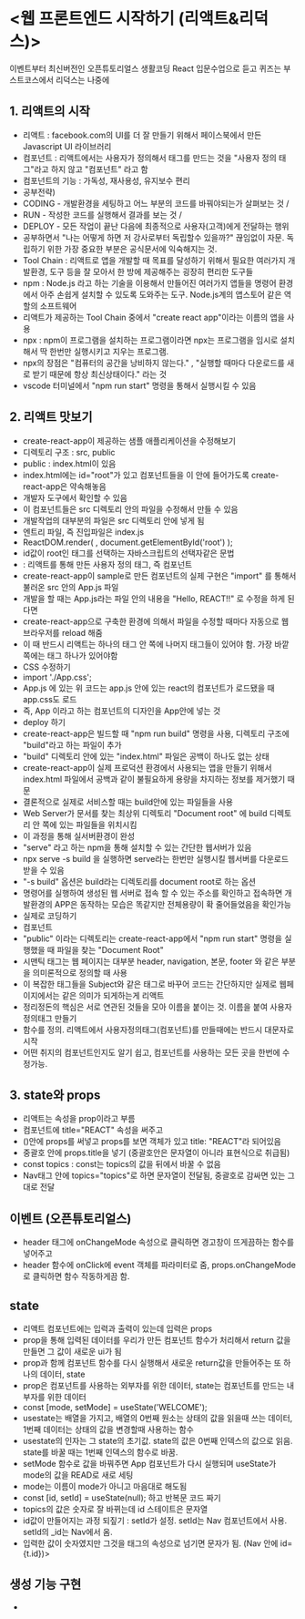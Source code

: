 # <웹 프론트엔드 시작하기 (리액트&리덕스)>

이벤트부터 최신버전인 오픈튜토리얼스 생활코딩 React 입문수업으로 듣고 퀴즈는 부스트코스에서
리덕스는 나중에

## 1. 리액트의 시작
  - 리액트 : facebook.com의 UI를 더 잘 만들기 위해서 페이스북에서 만든 Javascript UI 라이브러리
  - 컴포넌트 : 리액트에서는 사용자가 정의해서 태그를 만드는 것을 "사용자 정의 태그"라고 하지 않고 "컴포넌트" 라고 함
  - 컴포넌트의 기능 : 가독성, 재사용성, 유지보수 편리
  - 공부전략) 
  - CODING - 개발환경을 세팅하고 어느 부분의 코드를 바꿔야되는가 살펴보는 것 / 
  - RUN - 작성한 코드를 실행해서 결과를 보는 것 /
  - DEPLOY - 모든 작업이 끝난 다음에 최종적으로 사용자(고객)에게 전달하는 행위
  - 공부하면서 "나는 어떻게 하면 저 강사로부터 독립할수 있을까?" 끊임없이 자문. 독립하기 위한 가장 중요한 부분은 공식문서에 익숙해지는 것.
  - Tool Chain : 리액트로 앱을 개발할 때 목표를 달성하기 위해서 필요한 여러가지 개발환경, 도구 등을 잘 모아서 한 방에 제공해주는 굉장히 편리한 도구들
  - npm : Node.js 라고 하는 기술을 이용해서 만들어진 여러가지 앱들을 명령어 환경에서 아주 손쉽게 설치할 수 있도록 도와주는 도구. Node.js계의 앱스토어 같은 역할의 소프트웨어
  - 리액트가 제공하는 Tool Chain 중에서 "create react app"이라는 이름의 앱을 사용
  - npx : npm이 프로그램을 설치하는 프로그램이라면 npx는 프로그램을 임시로 설치해서 딱 한번만 실행시키고 지우는 프로그램. 
  - npx의 장점은 "컴퓨터의 공간을 낭비하지 않는다." , "실행할 때마다 다운로드를 새로 받기 때문에 항상 최신상태이다." 라는 것
  - vscode 터미널에서 "npm run start" 명령을 통해서 실행시킬 수 있음 

## 2. 리액트 맛보기
  - create-react-app이 제공하는 샘플 애플리케이션을 수정해보기
  - 디렉토리 구조 : src, public
  - public : index.html이 있음
  - index.html에는 id="root"가 있고 컴포넌트들을 이 안에 들어가도록 create-react-app은 약속해놓음
  - 개발자 도구에서 확인할 수 있음
  - 이 컴포넌트들은 src 디렉토리 안의 파일을 수정해서 만들 수 있음
  - 개발작업의 대부분의 파일은 src 디렉토리 안에 넣게 됨
  - 엔트리 파일, 즉 진입파일은 index.js
  - ReactDOM.render( <APP/> , document.getElementById('root') );
  - id값이 root인 태그를 선택하는 자바스크립트의 선택자같은 문법
  - <APP/> : 리액트를 통해 만든 사용자 정의 태그, 즉 컴포넌트
  - create-react-app이 sample로 만든 <APP/> 컴포넌트의 실제 구현은 "import" 를 통해서 불러온 src 안의 App.js 파일
  - 개발을 할 때는 App.js라는 파일 안의 내용을 "Hello, REACT!!" 로 수정을 하게 된다면
  - create-react-app으로 구축한 환경에 의해서 파일을 수정할 때마다 자동으로 웹 브라우저를 reload 해줌
  - 이 때 반드시 리액트는 하나의 태그 안 쪽에 나머지 태그들이 있어야 함. 가장 바깥쪽에는 태그 하나가 있어야함
  - CSS 수정하기
  - import './App.css';
  - App.js 에 있는 위 코드는 app.js 안에 있는 react의 컴포넌트가 로드됐을 때 app.css도 로드
  - 즉, App 이라고 하는 컴포넌트의 디자인을 App안에 넣는 것
  - deploy 하기
  - create-react-app은  빌드할 때 "npm run build" 명령을 사용, 디렉토리 구조에 "build"라고 하는 파일이 추가
  - "build" 디렉토리 안에 있는 "index.html" 파일은 공백이 하나도 없는 상태
  - create-react-app이 실제 프로덕션 환경에서 사용되는 앱을 만들기 위해서 index.html 파일에서 공백과 같이 불필요하게 용량을 차지하는 정보를 제거했기 때문
  - 결론적으로 실제로 서비스할 때는 build안에 있는 파일들을 사용
  - Web Server가 문서를 찾는 최상위 디렉토리 "Document root" 에 build 디렉토리 안 쪽에 있는 파일들을 위치시킴
  - 이 과정을 통해 실서버환경이 완성
  - "serve" 라고 하는 npm을 통해 설치할 수 있는 간단한 웹서버가 있음
  - npx serve -s build 을 실행하면 serve라는 한번만 실행시킬 웹서버를 다운로드 받을 수 있음
  - "-s build" 옵션은 build라는 디렉토리를 document root로 하는 옵션
  - 명령어를 실행하여 생성된 웹 서버로 접속 할 수 있는 주소를 확인하고 접속하면 개발환경의 APP은 동작하는 모습은 똑같지만 전체용량이 확 줄어들었음을 확인가능
  - 실제로 코딩하기
  - 컴포넌트 
  - "public" 이라는 디렉토리는 create-react-app에서 "npm run start" 명령을 실행했을 때 파일을 찾는 "Document Root"
  - 시맨틱 태그는 웹 페이지는 대부분 header, navigation, 본문, footer 와 같은 부분을 의미론적으로 정의할 때 사용
  - 이 복잡한 태그들을 Subject와 같은 태그로 바꾸어 코드는 간단하지만 실제로 웹페이지에서는 같은 의미가 되게하는게 리액트
  - 정리정돈의 핵심은 서로 연관된 것들을 모아 이름을 붙이는 것. 이름을 붙여 사용자정의태그 만들기
  - 함수를 정의. 리액트에서 사용자정의태그(컴포넌트)를 만들때에는 반드시 대문자로 시작
  - 어떤 취지의 컴포넌트인지도 알기 쉽고, 컴포넌트를 사용하는 모든 곳을 한번에 수정가능.
  
## 3. state와 props
  - 리액트는 속성을 prop이라고 부름
  - 컴포넌트에 title="REACT" 속성을 써주고
  - ()안에 props를 써넣고 props를 보면 객체가 있고 title: "REACT"라 되어있음
  - 중괄호 안에 props.title을 넣기 (중괄호안은 문자열이 아니라 표현식으로 취급됨)
  - const topics : const는 topics의 값을 뒤에서 바꿀 수 없음
  - Nav태그 안에 topics="topics"로 하면 문자열이 전달됨, 중괄호로 감싸면 있는 그대로 전달

## 이벤트 (오픈튜토리얼스)
  - header 태그에 onChangeMode 속성으로 클릭하면 경고창이 뜨게끔하는 함수를 넣어주고
  - header 함수에 onClick에 event 객체를 파라미터로 줌, props.onChangeMode로 클릭하면 함수 작동하게끔 함.
  
## state
  - 리액트 컴포넌트에는 입력과 출력이 있는데 입력은 props
  - prop을 통해 입력된 데이터를 우리가 만든 컴포넌트 함수가 처리해서 return 값을 만들면 그 값이 새로운 ui가 됨
  - prop과 함께 컴포넌트 함수를 다시 실행해서 새로운 return값을 만들어주는 또 하나의 데이터, state
  - prop은 컴포넌트를 사용하는 외부자를 위한 데이터, state는 컴포넌트를 만드는 내부자를 위한 데이터
  - const [mode, setMode] = useState('WELCOME');
  - usestate는 배열을 가지고, 배열의 0번째 원소는 상태의 값을 읽을때 쓰는 데이터, 1번째 데이터는 상태의 값을 변경할때 사용하는 함수
  - usestate의 인자는 그 state의 초기값. state의 값은 0번째 인덱스의 값으로 읽음. state를 바꿀 때는 1번째 인덱스의 함수로 바꿈.
  - setMode 함수로 값을 바꿔주면 App 컴포넌트가 다시 실행되며 useState가 mode의 값을 READ로 새로 세팅
  - mode는 이름이 mode가 아니고 마음대로 해도됨
  - const [id, setId] = useState(null); 하고 반복문 코드 짜기
  - topics의 값은 숫자로 잘 바뀌는데 id 스테이트은 문자열 
  - id값이 만들어지는 과정 되짚기 : setId가 설정. setId는 Nav 컴포넌트에서 사용. setId의 _id는 Nav에서 옴.
  - 입력한 값이 숫자였지만 그것을 태그의 속성으로 넘기면 문자가 됨. (Nav 안에 id={t.id})>
  
## 생성 기능 구현
  - 


